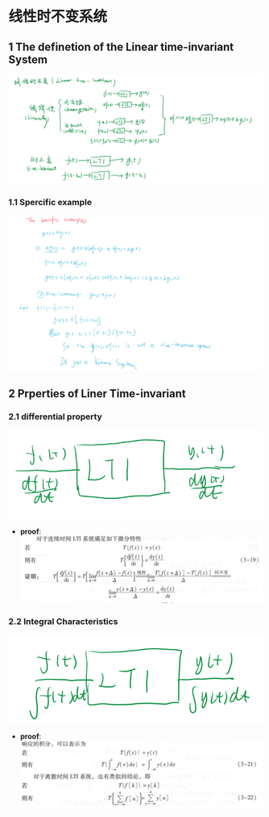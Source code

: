 # 线性时不变系统

## 1 The definetion of the Linear time-invariant System

![alt text](image.png)

### 1.1 Spercific example

![alt text](image-1.png)

## 2 Prperties of Liner Time-invariant

### 2.1 differential property

![alt text](image-2.png)

- **proof**:
  ![alt text](image-3.png)

### 2.2 Integral Characteristics

![alt text](image-5.png)

- **proof**:
  ![alt text](image-4.png)
